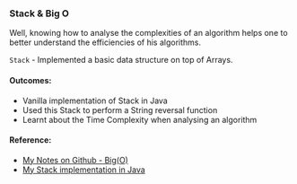 ### Stack & Big O

Well, knowing how to analyse the complexities of an algorithm helps one to better understand the efficiencies of his algorithms.

`Stack` - Implemented a basic data structure on top of Arrays.

#### Outcomes: 
- Vanilla implementation of Stack in Java
- Used this Stack to perform a String reversal function
- Learnt about the Time Complexity when analysing an algorithm

#### Reference:
  - [My Notes on Github - Big(O)](https://github.com/wannabemrrobot/becoming-leet/tree/main/courseworks/practical-data-structures-algorithms-in-java/eclipse-workspace/becoming-leet/src#algorithm-analysis)
 - [My Stack implementation in Java](https://github.com/wannabemrrobot/becoming-leet/blob/main/courseworks/practical-data-structures-algorithms-in-java/eclipse-workspace/becoming-leet/src/ds/stack/Stack.java)